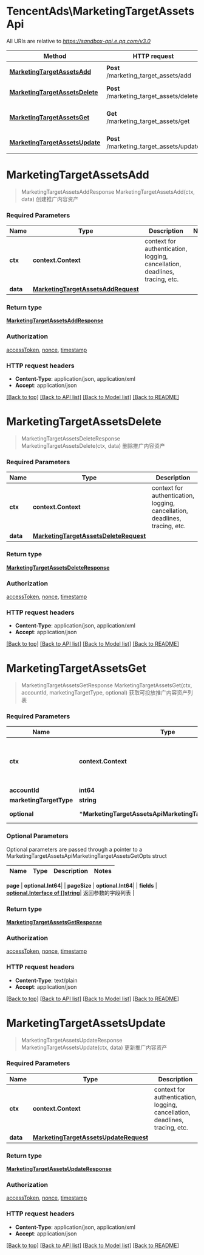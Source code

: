 # TencentAds\MarketingTargetAssetsApi

All URIs are relative to *https://sandbox-api.e.qq.com/v3.0*

Method | HTTP request | Description
------------- | ------------- | -------------
[**MarketingTargetAssetsAdd**](MarketingTargetAssetsApi.md#MarketingTargetAssetsAdd) | **Post** /marketing_target_assets/add | 创建推广内容资产
[**MarketingTargetAssetsDelete**](MarketingTargetAssetsApi.md#MarketingTargetAssetsDelete) | **Post** /marketing_target_assets/delete | 删除推广内容资产
[**MarketingTargetAssetsGet**](MarketingTargetAssetsApi.md#MarketingTargetAssetsGet) | **Get** /marketing_target_assets/get | 获取可投放推广内容资产列表
[**MarketingTargetAssetsUpdate**](MarketingTargetAssetsApi.md#MarketingTargetAssetsUpdate) | **Post** /marketing_target_assets/update | 更新推广内容资产


# **MarketingTargetAssetsAdd**
> MarketingTargetAssetsAddResponse MarketingTargetAssetsAdd(ctx, data)
创建推广内容资产

### Required Parameters

Name | Type | Description  | Notes
------------- | ------------- | ------------- | -------------
 **ctx** | **context.Context** | context for authentication, logging, cancellation, deadlines, tracing, etc.
  **data** | [**MarketingTargetAssetsAddRequest**](MarketingTargetAssetsAddRequest.md)|  | 

### Return type

[**MarketingTargetAssetsAddResponse**](MarketingTargetAssetsAddResponse.md)

### Authorization

[accessToken](../README.md#accessToken), [nonce](../README.md#nonce), [timestamp](../README.md#timestamp)

### HTTP request headers

 - **Content-Type**: application/json, application/xml
 - **Accept**: application/json

[[Back to top]](#) [[Back to API list]](../README.md#documentation-for-api-endpoints) [[Back to Model list]](../README.md#documentation-for-models) [[Back to README]](../README.md)

# **MarketingTargetAssetsDelete**
> MarketingTargetAssetsDeleteResponse MarketingTargetAssetsDelete(ctx, data)
删除推广内容资产

### Required Parameters

Name | Type | Description  | Notes
------------- | ------------- | ------------- | -------------
 **ctx** | **context.Context** | context for authentication, logging, cancellation, deadlines, tracing, etc.
  **data** | [**MarketingTargetAssetsDeleteRequest**](MarketingTargetAssetsDeleteRequest.md)|  | 

### Return type

[**MarketingTargetAssetsDeleteResponse**](MarketingTargetAssetsDeleteResponse.md)

### Authorization

[accessToken](../README.md#accessToken), [nonce](../README.md#nonce), [timestamp](../README.md#timestamp)

### HTTP request headers

 - **Content-Type**: application/json, application/xml
 - **Accept**: application/json

[[Back to top]](#) [[Back to API list]](../README.md#documentation-for-api-endpoints) [[Back to Model list]](../README.md#documentation-for-models) [[Back to README]](../README.md)

# **MarketingTargetAssetsGet**
> MarketingTargetAssetsGetResponse MarketingTargetAssetsGet(ctx, accountId, marketingTargetType, optional)
获取可投放推广内容资产列表

### Required Parameters

Name | Type | Description  | Notes
------------- | ------------- | ------------- | -------------
 **ctx** | **context.Context** | context for authentication, logging, cancellation, deadlines, tracing, etc.
  **accountId** | **int64**|  | 
  **marketingTargetType** | **string**|  | 
 **optional** | ***MarketingTargetAssetsApiMarketingTargetAssetsGetOpts** | optional parameters | nil if no parameters

### Optional Parameters
Optional parameters are passed through a pointer to a MarketingTargetAssetsApiMarketingTargetAssetsGetOpts struct

Name | Type | Description  | Notes
------------- | ------------- | ------------- | -------------


 **page** | **optional.Int64**|  | 
 **pageSize** | **optional.Int64**|  | 
 **fields** | [**optional.Interface of []string**](string.md)| 返回参数的字段列表 | 

### Return type

[**MarketingTargetAssetsGetResponse**](MarketingTargetAssetsGetResponse.md)

### Authorization

[accessToken](../README.md#accessToken), [nonce](../README.md#nonce), [timestamp](../README.md#timestamp)

### HTTP request headers

 - **Content-Type**: text/plain
 - **Accept**: application/json

[[Back to top]](#) [[Back to API list]](../README.md#documentation-for-api-endpoints) [[Back to Model list]](../README.md#documentation-for-models) [[Back to README]](../README.md)

# **MarketingTargetAssetsUpdate**
> MarketingTargetAssetsUpdateResponse MarketingTargetAssetsUpdate(ctx, data)
更新推广内容资产

### Required Parameters

Name | Type | Description  | Notes
------------- | ------------- | ------------- | -------------
 **ctx** | **context.Context** | context for authentication, logging, cancellation, deadlines, tracing, etc.
  **data** | [**MarketingTargetAssetsUpdateRequest**](MarketingTargetAssetsUpdateRequest.md)|  | 

### Return type

[**MarketingTargetAssetsUpdateResponse**](MarketingTargetAssetsUpdateResponse.md)

### Authorization

[accessToken](../README.md#accessToken), [nonce](../README.md#nonce), [timestamp](../README.md#timestamp)

### HTTP request headers

 - **Content-Type**: application/json, application/xml
 - **Accept**: application/json

[[Back to top]](#) [[Back to API list]](../README.md#documentation-for-api-endpoints) [[Back to Model list]](../README.md#documentation-for-models) [[Back to README]](../README.md)

